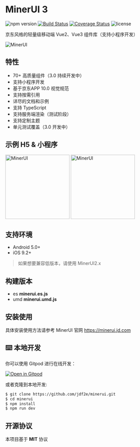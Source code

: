 # MinerUI 3
![npm version](https://img.shields.io/npm/v/@minerui/minerui.svg)  [![Build Status](https://api.travis-ci.org/jdf2e/minerui.svg?branch=master)](https://github.com/jdf2e/minerui/) [![Coverage Status](https://coveralls.io/repos/github/jdf2e/minerui/badge.svg?branch=master)](https://coveralls.io/github/jdf2e/minerui?branch=master) ![license](https://img.shields.io/npm/l/@minerui/minerui.svg)
 
京东风格的轻量级移动端 Vue2、Vue3 组件库（支持小程序开发）
    
![MinerUI](https://img14.360buyimg.com/imagetools/s200x200_jfs/t1/167902/2/8762/791358/603742d7E9b4275e3/e09d8f9a8bf4c0ef.png)


## 特性

* 70+ 高质量组件（3.0 持续开发中）
* 支持小程序开发
* 基于京东APP 10.0 视觉规范
* 支持按需引用
* 详尽的文档和示例
* 支持 TypeScript
* 支持服务端渲染（测试阶段）
* 支持定制主题
* 单元测试覆盖（3.0 开发中）

## 示例 H5 & 小程序

<img src="https://img12.360buyimg.com/imagetools/jfs/t1/162421/39/13392/9425/6052ea60E592310a9/264bdff23ef5fe95.png" width="200" alt="MinerUI" />
<img src="https://storage.360buyimg.com/jdc-article/gh_f2231eb941be_258.jpg" width="200" alt="MinerUI" />

## 支持环境

* Android 5.0+
* iOS 9.2+

> 如果想要兼容低版本，请使用 MinerUI2.x

## 构建版本

* es **minerui.es.js**
* umd **minerui.umd.js**

## 安装使用

具体安装使用方法请参考 MinerUI 官网 https://minerui.jd.com

## ⌨️ 本地开发

你可以使用 Gitpod 进行在线开发：

[![Open in Gitpod](https://gitpod.io/button/open-in-gitpod.svg)](https://gitpod.io/#https://github.com/jdf2e/minerui.git)

或者克隆到本地开发:

```bash
$ git clone https://github.com/jdf2e/minerui.git
$ cd minerui
$ npm install
$ npm run dev
```

## 开源协议

本项目基于 **MIT** 协议